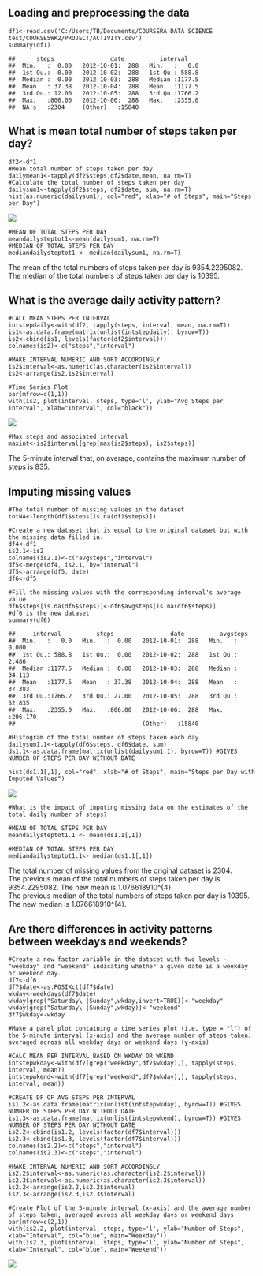 Loading and preprocessing the data
----------------------------------

    df1<-read.csv('C:/Users/TB/Documents/COURSERA DATA SCIENCE test/COURSE5WK2/PROJECT/ACTIVITY.csv')
    summary(df1)

    ##      steps                date          interval     
    ##  Min.   :  0.00   2012-10-01:  288   Min.   :   0.0  
    ##  1st Qu.:  0.00   2012-10-02:  288   1st Qu.: 588.8  
    ##  Median :  0.00   2012-10-03:  288   Median :1177.5  
    ##  Mean   : 37.38   2012-10-04:  288   Mean   :1177.5  
    ##  3rd Qu.: 12.00   2012-10-05:  288   3rd Qu.:1766.2  
    ##  Max.   :806.00   2012-10-06:  288   Max.   :2355.0  
    ##  NA's   :2304     (Other)   :15840

What is mean total number of steps taken per day?
-------------------------------------------------

    df2<-df1
    #Mean total number of steps taken per day
    dailymean1<-tapply(df2$steps,df2$date,mean, na.rm=T)
    #Calculate the total number of steps taken per day
    dailysum1<-tapply(df2$steps, df2$date, sum, na.rm=T)
    hist(as.numeric(dailysum1), col="red", xlab="# of Steps", main="Steps per Day")

![](RepData_PeerAssessment1/instructions_fig/unnamed-chunk-3-1.png)

    #MEAN OF TOTAL STEPS PER DAY
    meandailysteptot1<-mean(dailysum1, na.rm=T)
    #MEDIAN OF TOTAL STEPS PER DAY
    mediandailysteptot1 <- median(dailysum1, na.rm=T)

The mean of the total numbers of steps taken per day is 9354.2295082.  
The median of the total numbers of steps taken per day is 10395.

What is the average daily activity pattern?
-------------------------------------------

    #CALC MEAN STEPS PER INTERVAL 
    intstepdaily<-with(df2, tapply(steps, interval, mean, na.rm=T))
    is1<-as.data.frame(matrix(unlist(intstepdaily), byrow=T))
    is2<-cbind(is1, levels(factor(df2$interval)))
    colnames(is2)<-c("steps","interval")

    #MAKE INTERVAL NUMERIC AND SORT ACCORDINGLY
    is2$interval<-as.numeric(as.character(is2$interval))
    is2<-arrange(is2,is2$interval)

    #Time Series Plot
    par(mfrow=c(1,1))
    with(is2, plot(interval, steps, type='l', ylab="Avg Steps per Interval", xlab="Interval", col="black"))

![](RepData_PeerAssessment1/instructions_fig/unnamed-chunk-4-1.png)

    #Max steps and associated interval
    maxint<-is2$interval[grep(max(is2$steps), is2$steps)]

The 5-minute interval that, on average, contains the maximum number of
steps is 835.

Imputing missing values
-----------------------

    #The total number of missing values in the dataset
    totNA<-length(df1$steps[is.na(df1$steps)])

    #Create a new dataset that is equal to the original dataset but with the missing data filled in.
    df4<-df1
    is2.1<-is2
    colnames(is2.1)<-c("avgsteps","interval")
    df5<-merge(df4, is2.1, by="interval")
    df5<-arrange(df5, date)
    df6<-df5

    #Fill the missing values with the corresponding interval's average value
    df6$steps[is.na(df6$steps)]<-df6$avgsteps[is.na(df6$steps)]
    #df6 is the new dataset  
    summary(df6)

    ##     interval          steps                date          avgsteps      
    ##  Min.   :   0.0   Min.   :  0.00   2012-10-01:  288   Min.   :  0.000  
    ##  1st Qu.: 588.8   1st Qu.:  0.00   2012-10-02:  288   1st Qu.:  2.486  
    ##  Median :1177.5   Median :  0.00   2012-10-03:  288   Median : 34.113  
    ##  Mean   :1177.5   Mean   : 37.38   2012-10-04:  288   Mean   : 37.383  
    ##  3rd Qu.:1766.2   3rd Qu.: 27.00   2012-10-05:  288   3rd Qu.: 52.835  
    ##  Max.   :2355.0   Max.   :806.00   2012-10-06:  288   Max.   :206.170  
    ##                                    (Other)   :15840

    #Histogram of the total number of steps taken each day
    dailysum1.1<-tapply(df6$steps, df6$date, sum)
    ds1.1<-as.data.frame(matrix(unlist(dailysum1.1), byrow=T)) #GIVES NUMBER OF STEPS PER DAY WITHOUT DATE

    hist(ds1.1[,1], col="red", xlab="# of Steps", main="Steps per Day with Imputed Values")

![](RepData_PeerAssessment1/instructions_fig/unnamed-chunk-6-1.png)

    #What is the impact of imputing missing data on the estimates of the total daily number of steps?

    #MEAN OF TOTAL STEPS PER DAY
    meandailysteptot1.1 <- mean(ds1.1[,1])

    #MEDIAN OF TOTAL STEPS PER DAY
    mediandailysteptot1.1<- median(ds1.1[,1])

The total number of missing values from the original dataset is 2304.  
The previous mean of the total numbers of steps taken per day is
9354.2295082. The new mean is 1.076618910^{4}.  
The previous median of the total numbers of steps taken per day is
10395. The new median is 1.076618910^{4}.

Are there differences in activity patterns between weekdays and weekends?
-------------------------------------------------------------------------

    #Create a new factor variable in the dataset with two levels - "weekday" and "weekend" indicating whether a given date is a weekday or weekend day.
    df7<-df6
    df7$date<-as.POSIXct(df7$date)
    wkday<-weekdays(df7$date)
    wkday[grep("Saturday\ |Sunday",wkday,invert=TRUE)]<-"weekday"
    wkday[grep("Saturday\ |Sunday",wkday)]<-"weekend"
    df7$wkday<-wkday

    #Make a panel plot containing a time series plot (i.e. type = "l") of the 5-minute interval (x-axis) and the average number of steps taken, averaged across all weekday days or weekend days (y-axis)

    #CALC MEAN PER INTERVAL BASED ON WKDAY OR WKEND
    intstepwkday<-with(df7[grep("weekday",df7$wkday),], tapply(steps, interval, mean))
    intstepwkend<-with(df7[grep("weekend",df7$wkday),], tapply(steps, interval, mean))

    #CREATE DF OF AVG STEPS PER INTERVAL
    is1.2<-as.data.frame(matrix(unlist(intstepwkday), byrow=T)) #GIVES NUMBER OF STEPS PER DAY WITHOUT DATE
    is1.3<-as.data.frame(matrix(unlist(intstepwkend), byrow=T)) #GIVES NUMBER OF STEPS PER DAY WITHOUT DATE
    is2.2<-cbind(is1.2, levels(factor(df7$interval)))
    is2.3<-cbind(is1.3, levels(factor(df7$interval)))
    colnames(is2.2)<-c("steps","interval")
    colnames(is2.3)<-c("steps","interval")

    #MAKE INTERVAL NUMERIC AND SORT ACCORDINGLY
    is2.2$interval<-as.numeric(as.character(is2.2$interval))
    is2.3$interval<-as.numeric(as.character(is2.3$interval))
    is2.2<-arrange(is2.2,is2.2$interval)
    is2.3<-arrange(is2.3,is2.3$interval)

    #Create Plot of the 5-minute interval (x-axis) and the average number of steps taken, averaged across all weekday days or weekend days
    par(mfrow=c(2,1))
    with(is2.2, plot(interval, steps, type='l', ylab="Number of Steps", xlab="Interval", col="blue", main="Weekday"))
    with(is2.3, plot(interval, steps, type='l', ylab="Number of Steps", xlab="Interval", col="blue", main="Weekend"))

![](RepData_PeerAssessment1/instructions_fig/unnamed-chunk-7-1.png)
